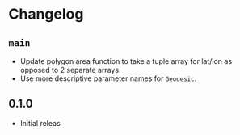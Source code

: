 #  Changelog

## `main`
* Update polygon area function to take a tuple array for lat/lon as opposed to 2 separate arrays.
* Use more descriptive parameter names for `Geodesic`.

## 0.1.0
* Initial releas
